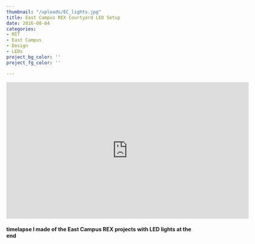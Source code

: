 ```yaml
---
thumbnail: "/uploads/EC_lights.jpg"
title: East Campus REX Courtyard LED Setup
date: 2016-08-04
categories:
- MIT
- East Campus
- Design
- LEDs
project_bg_color: ''
project_fg_color: ''

---
```

<iframe width="640" height="360" src="https://www.youtube.com/embed/87-u1DebjBs" frameborder="0" allow="accelerometer; autoplay; encrypted-media; gyroscope; picture-in-picture" allowfullscreen></iframe>

#### timelapse I made of the East Campus REX projects with LED lights at the end